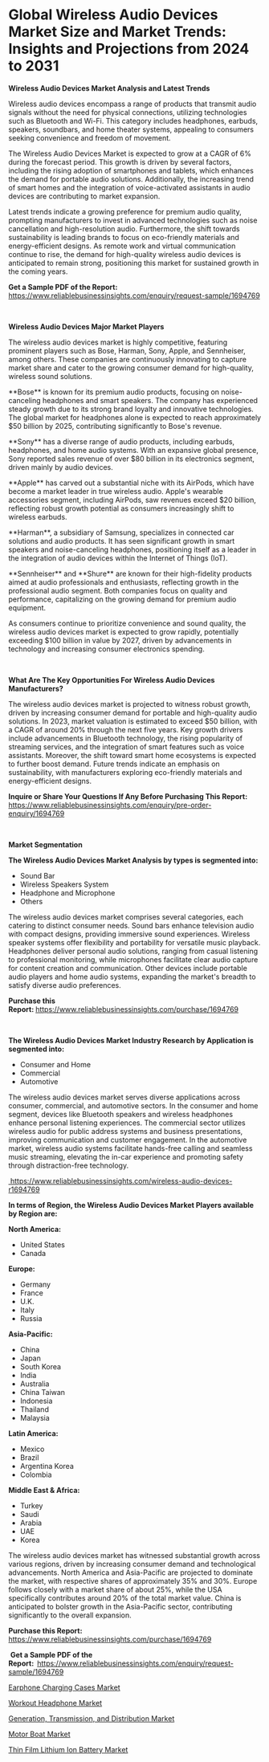 <p><h1>Global Wireless Audio Devices Market Size and Market Trends: Insights and Projections from 2024 to 2031</h1></p><p><strong>Wireless Audio Devices Market Analysis and Latest Trends</strong></p>
<p><p>Wireless audio devices encompass a range of products that transmit audio signals without the need for physical connections, utilizing technologies such as Bluetooth and Wi-Fi. This category includes headphones, earbuds, speakers, soundbars, and home theater systems, appealing to consumers seeking convenience and freedom of movement.</p><p>The Wireless Audio Devices Market is expected to grow at a CAGR of 6% during the forecast period. This growth is driven by several factors, including the rising adoption of smartphones and tablets, which enhances the demand for portable audio solutions. Additionally, the increasing trend of smart homes and the integration of voice-activated assistants in audio devices are contributing to market expansion.</p><p>Latest trends indicate a growing preference for premium audio quality, prompting manufacturers to invest in advanced technologies such as noise cancellation and high-resolution audio. Furthermore, the shift towards sustainability is leading brands to focus on eco-friendly materials and energy-efficient designs. As remote work and virtual communication continue to rise, the demand for high-quality wireless audio devices is anticipated to remain strong, positioning this market for sustained growth in the coming years.</p></p>
<p><strong>Get a Sample PDF of the Report:&nbsp;</strong> <a href="https://www.reliablebusinessinsights.com/enquiry/request-sample/1694769?utm_campaign=84&utm_medium=2&utm_source=Github&utm_content=ia&utm_term=06102024&utm_id=wireless-audio-devices">https://www.reliablebusinessinsights.com/enquiry/request-sample/1694769</a></p>
<p>&nbsp;</p>
<p><strong>Wireless Audio Devices Major Market Players</strong></p>
<p><p>The wireless audio devices market is highly competitive, featuring prominent players such as Bose, Harman, Sony, Apple, and Sennheiser, among others. These companies are continuously innovating to capture market share and cater to the growing consumer demand for high-quality, wireless sound solutions.</p><p>**Bose** is known for its premium audio products, focusing on noise-canceling headphones and smart speakers. The company has experienced steady growth due to its strong brand loyalty and innovative technologies. The global market for headphones alone is expected to reach approximately $50 billion by 2025, contributing significantly to Bose's revenue.</p><p>**Sony** has a diverse range of audio products, including earbuds, headphones, and home audio systems. With an expansive global presence, Sony reported sales revenue of over $80 billion in its electronics segment, driven mainly by audio devices.</p><p>**Apple** has carved out a substantial niche with its AirPods, which have become a market leader in true wireless audio. Apple's wearable accessories segment, including AirPods, saw revenues exceed $20 billion, reflecting robust growth potential as consumers increasingly shift to wireless earbuds.</p><p>**Harman**, a subsidiary of Samsung, specializes in connected car solutions and audio products. It has seen significant growth in smart speakers and noise-canceling headphones, positioning itself as a leader in the integration of audio devices within the Internet of Things (IoT).</p><p>**Sennheiser** and **Shure** are known for their high-fidelity products aimed at audio professionals and enthusiasts, reflecting growth in the professional audio segment. Both companies focus on quality and performance, capitalizing on the growing demand for premium audio equipment.</p><p>As consumers continue to prioritize convenience and sound quality, the wireless audio devices market is expected to grow rapidly, potentially exceeding $100 billion in value by 2027, driven by advancements in technology and increasing consumer electronics spending.</p></p>
<p>&nbsp;</p>
<p><strong>What Are The Key Opportunities For Wireless Audio Devices Manufacturers?</strong></p>
<p><p>The wireless audio devices market is projected to witness robust growth, driven by increasing consumer demand for portable and high-quality audio solutions. In 2023, market valuation is estimated to exceed $50 billion, with a CAGR of around 20% through the next five years. Key growth drivers include advancements in Bluetooth technology, the rising popularity of streaming services, and the integration of smart features such as voice assistants. Moreover, the shift toward smart home ecosystems is expected to further boost demand. Future trends indicate an emphasis on sustainability, with manufacturers exploring eco-friendly materials and energy-efficient designs.</p></p>
<p><strong>Inquire or Share Your Questions If Any Before Purchasing This Report:</strong> <a href="https://www.reliablebusinessinsights.com/enquiry/pre-order-enquiry/1694769?utm_campaign=84&utm_medium=2&utm_source=Github&utm_content=ia&utm_term=06102024&utm_id=wireless-audio-devices">https://www.reliablebusinessinsights.com/enquiry/pre-order-enquiry/1694769</a></p>
<p>&nbsp;</p>
<p><strong>Market Segmentation</strong></p>
<p><strong>The Wireless Audio Devices Market Analysis by types is segmented into:</strong></p>
<p><ul><li>Sound Bar</li><li>Wireless Speakers System</li><li>Headphone and Microphone</li><li>Others</li></ul></p>
<p><p>The wireless audio devices market comprises several categories, each catering to distinct consumer needs. Sound bars enhance television audio with compact designs, providing immersive sound experiences. Wireless speaker systems offer flexibility and portability for versatile music playback. Headphones deliver personal audio solutions, ranging from casual listening to professional monitoring, while microphones facilitate clear audio capture for content creation and communication. Other devices include portable audio players and home audio systems, expanding the market's breadth to satisfy diverse audio preferences.</p></p>
<p><strong>Purchase this Report:&nbsp;</strong><a href="https://www.reliablebusinessinsights.com/purchase/1694769?utm_campaign=84&utm_medium=2&utm_source=Github&utm_content=ia&utm_term=06102024&utm_id=wireless-audio-devices">https://www.reliablebusinessinsights.com/purchase/1694769</a></p>
<p>&nbsp;</p>
<p><strong>The Wireless Audio Devices Market Industry Research by Application is segmented into:</strong></p>
<p><ul><li>Consumer and Home</li><li>Commercial</li><li>Automotive</li></ul></p>
<p><p>The wireless audio devices market serves diverse applications across consumer, commercial, and automotive sectors. In the consumer and home segment, devices like Bluetooth speakers and wireless headphones enhance personal listening experiences. The commercial sector utilizes wireless audio for public address systems and business presentations, improving communication and customer engagement. In the automotive market, wireless audio systems facilitate hands-free calling and seamless music streaming, elevating the in-car experience and promoting safety through distraction-free technology.</p></p>
<p><a href="https://www.reliablebusinessinsights.com/wireless-audio-devices-r1694769?utm_campaign=84&utm_medium=2&utm_source=Github&utm_content=ia&utm_term=06102024&utm_id=wireless-audio-devices">&nbsp;https://www.reliablebusinessinsights.com/wireless-audio-devices-r1694769</a></p>
<p><strong>In terms of Region, the Wireless Audio Devices Market Players available by Region are:</strong></p>
<p>
    <p> <strong> North America: </strong>
        <ul>
            <li>United States</li>
            <li>Canada</li>
        </ul>
        </p> 
    <p> <strong> Europe: </strong>
        <ul>
            <li>Germany</li>
            <li>France</li>
            <li>U.K.</li>
            <li>Italy</li>
            <li>Russia</li>
        </ul>
        </p> 
    <p> <strong> Asia-Pacific: </strong>
        <ul>
            <li>China</li>
            <li>Japan</li>
            <li>South Korea</li>
            <li>India</li>
            <li>Australia</li>
            <li>China Taiwan</li>
            <li>Indonesia</li>
            <li>Thailand</li>
            <li>Malaysia</li>
        </ul>
        </p> 
    <p> <strong> Latin America: </strong>
        <ul>
            <li>Mexico</li>
            <li>Brazil</li>
            <li>Argentina Korea</li>
            <li>Colombia</li>
        </ul>
        </p> 
    <p> <strong> Middle East & Africa: </strong>
        <ul>
            <li>Turkey</li>
            <li>Saudi</li>
            <li>Arabia</li>
            <li>UAE</li>
            <li>Korea</li>
        </ul>
    </p>
    </p>
<p><p>The wireless audio devices market has witnessed substantial growth across various regions, driven by increasing consumer demand and technological advancements. North America and Asia-Pacific are projected to dominate the market, with respective shares of approximately 35% and 30%. Europe follows closely with a market share of about 25%, while the USA specifically contributes around 20% of the total market value. China is anticipated to bolster growth in the Asia-Pacific sector, contributing significantly to the overall expansion.</p></p>
<p><strong>Purchase this Report: </strong><a href="https://www.reliablebusinessinsights.com/purchase/1694769?utm_campaign=84&utm_medium=2&utm_source=Github&utm_content=ia&utm_term=06102024&utm_id=wireless-audio-devices">https://www.reliablebusinessinsights.com/purchase/1694769</a></p>
<p>&nbsp;<strong>Get a Sample PDF of the Report:&nbsp;&nbsp;</strong><a href="https://www.reliablebusinessinsights.com/enquiry/request-sample/1694769?utm_campaign=84&utm_medium=2&utm_source=Github&utm_content=ia&utm_term=06102024&utm_id=wireless-audio-devices">https://www.reliablebusinessinsights.com/enquiry/request-sample/1694769</a></p>
<p><strong></strong></p>
<p><p><a href="https://github.com/HaroldWalker405/Market-Research-Report-List-1/blob/main/earphone-charging-cases-market.md?utm_campaign=84&utm_medium=2&utm_source=Github&utm_content=ia&utm_term=06102024&utm_id=wireless-audio-devices">Earphone Charging Cases Market</a></p><p><a href="https://github.com/GRUBBSCHARLES/Market-Research-Report-List-1/blob/main/workout-headphone-market.md?utm_campaign=84&utm_medium=2&utm_source=Github&utm_content=ia&utm_term=06102024&utm_id=wireless-audio-devices">Workout Headphone Market</a></p><p><a href="https://issuu.com/reportprime-2/docs/generation-transmission-and-distrib_1d1ea158d27749?utm_campaign=84&utm_medium=2&utm_source=Github&utm_content=ia&utm_term=06102024&utm_id=wireless-audio-devices">Generation, Transmission, and Distribution Market</a></p><p><a href="https://www.linkedin.com/pulse/motor-boat-market-maturity-analysis-regional-disparities-ryooe?utm_campaign=84&utm_medium=2&utm_source=Github&utm_content=ia&utm_term=06102024&utm_id=wireless-audio-devices">Motor Boat Market</a></p><p><a href="https://issuu.com/reportprime-2/docs/thin-film-lithium-ion-battery-marke_d2496419cd9dbc?utm_campaign=84&utm_medium=2&utm_source=Github&utm_content=ia&utm_term=06102024&utm_id=wireless-audio-devices">Thin Film Lithium Ion Battery Market</a></p></p>